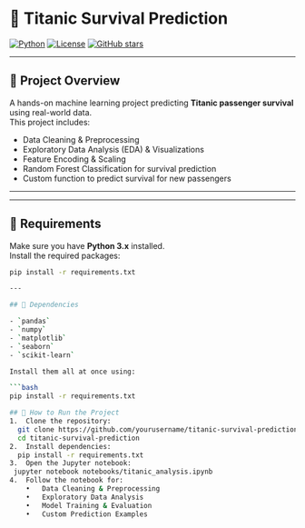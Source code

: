 # 🚢 Titanic Survival Prediction

[![Python](https://img.shields.io/badge/Python-3.11-blue?logo=python&logoColor=white)](https://www.python.org/)
[![License](https://img.shields.io/badge/License-MIT-green)](LICENSE)
[![GitHub stars](https://img.shields.io/github/stars/yourusername/titanic-survival-prediction?style=social)](https://github.com/yourusername/titanic-survival-prediction/stargazers)

---

## 📌 Project Overview
A hands-on machine learning project predicting **Titanic passenger survival** using real-world data.  
This project includes:

- Data Cleaning & Preprocessing  
- Exploratory Data Analysis (EDA) & Visualizations  
- Feature Encoding & Scaling  
- Random Forest Classification for survival prediction  
- Custom function to predict survival for new passengers  

---

---

## 🧰 Requirements
Make sure you have **Python 3.x** installed.  
Install the required packages:

```bash
pip install -r requirements.txt

---

## 🧰 Dependencies

- `pandas`  
- `numpy`  
- `matplotlib`  
- `seaborn`  
- `scikit-learn`  

Install them all at once using:

```bash
pip install -r requirements.txt

## 📝 How to Run the Project
1.	Clone the repository:
  git clone https://github.com/yourusername/titanic-survival-prediction.git
  cd titanic-survival-prediction
2.	Install dependencies:
  pip install -r requirements.txt
3.	Open the Jupyter notebook:
 jupyter notebook notebooks/titanic_analysis.ipynb
4.	Follow the notebook for:
	•	Data Cleaning & Preprocessing
	•	Exploratory Data Analysis
	•	Model Training & Evaluation
	•	Custom Prediction Examples
